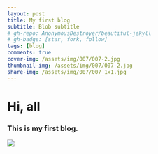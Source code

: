 ```yaml
---
layout: post
title: My first blog
subtitle: Blob subtitle
# gh-repo: AnonymousDestroyer/beautiful-jekyll
# gh-badge: [star, fork, follow]
tags: [blog]
comments: true
cover-img: /assets/img/007/007-2.jpg
thumbnail-img: /assets/img/007/007-2.jpg
share-img: /assets/img/007/007_1x1.jpg
---
```

# Hi, all
### This is my first blog.
![](https://raw.githubusercontent.com/AnonymousDestroyer/AnonymousDestroyer.github.io/master/assets/img/yujin_life.png)


